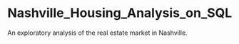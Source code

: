 # Nashville_Housing_Analysis_on_SQL
An exploratory analysis of the real estate market in Nashville. 
